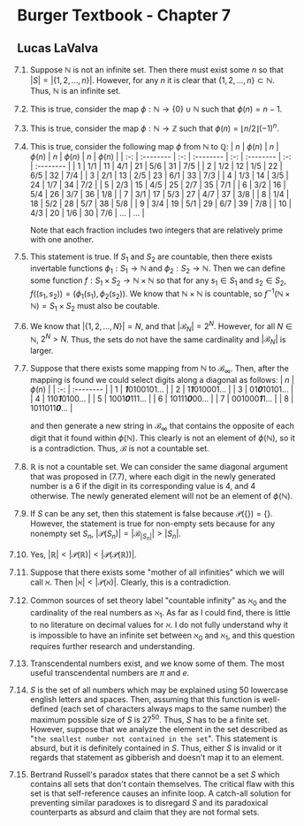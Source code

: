 <style>
  @counter-style chap6 {
    system: extends decimal;
    prefix: "7.";
  }
  ol {
    list-style: chap6;
  }
  ol ol {
    list-style: decimal
  }
</style>

# Burger Textbook - Chapter 7
## Lucas LaValva

1. Suppose $\mathbb{N}$ is not an infinite set. Then there must exist some $n$ so that $|S|=|\{1, 2, \ldots, n\}|$. However, for any $n$ it is clear that $\{1, 2, \ldots, n\}\subset\mathbb{N}$. Thus, $\mathbb{N}$ is an infinite set.
2. This is true, consider the map $\phi:\mathbb{N}\to\{0\}\cup\mathbb{N}$ such that $\phi(n)=n-1$.
3. This is true, consider the map $\phi:\mathbb{N}\to\mathbb{Z}$ such that $\phi(n)=\lfloor n/2\rfloor(-1)^n$.
4. This is true, consider the following map $\phi$ from $\mathbb{N}$ to $\mathbb{Q}$:
    | $n$ | $\phi(n)$ | $n$ | $\phi(n)$ | $n$ | $\phi(n)$ | $n$ | $\phi(n)$ |
    | :-: | :-------- | :-: | :-------- | :-: | :-------- | :-: | :-------- |
    |  1  | $1/1$     | 11  | $4/1$     | 21  | $5/6$     | 31  | $7/5$     |
    |  2  | $1/2$     | 12  | $1/5$     | 22  | $6/5$     | 32  | $7/4$     |
    |  3  | $2/1$     | 13  | $2/5$     | 23  | $6/1$     | 33  | $7/3$     |
    |  4  | $1/3$     | 14  | $3/5$     | 24  | $1/7$     | 34  | $7/2$     |
    |  5  | $2/3$     | 15  | $4/5$     | 25  | $2/7$     | 35  | $7/1$     |
    |  6  | $3/2$     | 16  | $5/4$     | 26  | $3/7$     | 36  | $1/8$     |
    |  7  | $3/1$     | 17  | $5/3$     | 27  | $4/7$     | 37  | $3/8$     |
    |  8  | $1/4$     | 18  | $5/2$     | 28  | $5/7$     | 38  | $5/8$     |
    |  9  | $3/4$     | 19  | $5/1$     | 29  | $6/7$     | 39  | $7/8$     |
    | 10  | $4/3$     | 20  | $1/6$     | 30  | $7/6$     | ... | $\ldots$  |

    Note that each fraction includes two integers that are relatively prime with one another.
5. This statement is true. If $S_1$ and $S_2$ are countable, then there exists invertable functions $\phi_1:S_1\to\mathbb{N}$ and $\phi_2:S_2\to\mathbb{N}$. Then we can define some function $f:S_1\times S_2\to \mathbb{N\times N}$ so that for any $s_1\in S_1$ and $s_2\in S_2$, $f((s_1, s_2))=(\phi_1(s_1), \phi_2(s_2))$. We know that $\mathbb{N\times N}$ is countable, so $f^{-1}(\mathbb{N\times N})= S_1\times S_2$ must also be coutable.
6. We know that $|\{1, 2, \ldots, N\}|=N$, and that $|\mathcal{B}_N|=2^N$. However, for all $N\in \mathbb{N}$, $2^N>N$. Thus, the sets do not have the same cardinality and $|\mathcal{B}_N|$ is larger.
7. Suppose that there exists some mapping from $\mathbb{N}$ to $\mathcal{B}_\infty$. Then, after the mapping is found we could select digits along a diagonal as follows:
    | $n$ | $\phi(n)$ |
    | :-: | :-------- |
    |  1  | ***1***0100101... |
    |  2  | 1***1***010001... |
    |  3  | 01***0***10101... |
    |  4  | 110***1***0100... |
    |  5  | 1001***0***111... |
    |  6  | 10111***0***00... |
    |  7  | 001000***1***1... |
    |  8  | 1011011***0***... |

    and then generate a new string in $\mathcal{B}_\infty$ that contains the opposite of each digit that it found within $\phi(\mathbb{N})$. This clearly is not an element of $\phi(\mathbb{N})$, so it is a contradiction. Thus, $\mathcal{B}$ is not a countable set.
8. $\mathbb{R}$ is not a countable set. We can consider the same diagonal argument that was proposed in (7.7), where each digit in the newly generated number is a 6 if the digit in its corresponding value is 4, and 4 otherwise. The newly generated element will not be an element of $\phi(\mathbb{N})$.
9. If $S$ can be any set, then this statement is false because $\mathcal{P}(\{\})=\{\}$. However, the statement is true for non-empty sets because for any nonempty set $S_n$, $|\mathcal{P}(S_n)|=|\mathcal{B}_{|S_n|}|>|S_n|$.
10. Yes, $|\mathbb{R}|<|\mathcal{P}(\mathbb{R})|<|\mathcal{P}(\mathcal{P}(\mathbb{R}))|$.
11. Suppose that there exists some "mother of all infinities" which we will call $\aleph$. Then $|\aleph|<|\mathcal{P}(\aleph)|$. Clearly, this is a contradiction.
12. Common sources of set theory label "countable infinity" as $\aleph_0$ and the cardinality of the real numbers as $\aleph_1$. As far as I could find, there is little to no literature on decimal values for $\aleph$.  I do not fully understand why it is impossible to have an infinite set between $\aleph_0$ and $\aleph_1$, and this question requires further research and understanding. 
13. Transcendental numbers exist, and we know some of them. The most useful transcendental numbers are $\pi$ and $e$.
14. $S$ is the set of all numbers which may be explained using 50 lowercase english letters and spaces. Then, assuming that this function is well-defined (each set of characters always maps to the same number) the maximum possible size of $S$ is $27^{50}$. Thus, $S$ has to be a finite set. However, suppose that we analyze the element in the set described as  "`the smallest number not contained in the set`". This statement is absurd, but it is definitely contained in $S$. Thus, either $S$ is invalid or it regards that statement as gibberish and doesn't map it to an element.
15. Bertrand Russell's paradox states that there cannot be a set $S$ which contains all sets that don't contain themselves. The critical flaw with this set is that self-reference causes an infinite loop. A catch-all solution for preventing similar paradoxes is to disregard $S$ and its paradoxical counterparts as absurd and claim that they are not formal sets. 